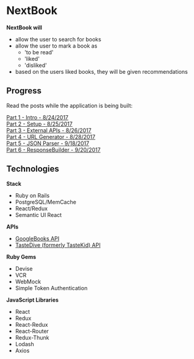 # NextBook
**NextBook will**
- allow the user to search for books
- allow the user to mark a book as
  - 'to be read'
  - 'liked'
  - 'disliked'
- based on the users liked books, they will be given recommendations

## Progress
Read the posts while the application is being built:

[Part 1 - Intro - 8/24/2017](http://linusrosskamp.com/articles/2017-08/part-1-nextbook-rails-react-single-page-application)<br>
[Part 2 - Setup - 8/25/2017](http://linusrosskamp.com/articles/2017-08/part-2-nextbook-rails-react-single-page-application)<br>
[Part 3 - External APIs - 8/26/2017](http://linusrosskamp.com/articles/2017-08/part-3-nextbook-rails-react-single-page-application)<br>
[Part 4 - URL Generator - 8/28/2017](http://linusrosskamp.com/articles/2017-08/part-4-nextbook-rails-react-single-page-application)<br>
[Part 5 - JSON Parser - 9/18/2017](http://linusrosskamp.com/articles/2017-09/part-5-nextbook-rails-react-single-page-application)<br>
[Part 6 - ResponseBuilder - 9/20/2017](http://linusrosskamp.com/articles/2017-09/part-6-nextbook-rails-react-single-page-application)


## Technologies
**Stack**
- Ruby on Rails
- PostgreSQL/MemCache
- React/Redux
- Semantic UI React

**APIs**
- [GoogleBooks API](https://developers.google.com/books/docs/v1/reference/volumes/list)
- [TasteDive (formerly TasteKid) API](https://tastedive.com/read/api)

**Ruby Gems**
- Devise
- VCR
- WebMock
- Simple Token Authentication

**JavaScript Libraries**
- React
- Redux
- React-Redux
- React-Router
- Redux-Thunk
- Lodash
- Axios
